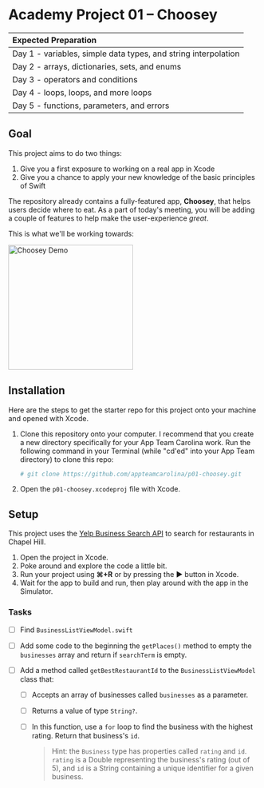 # Academy Project 01 – Choosey

| Expected Preparation                                         |
| :----------------------------------------------------------- |
| Day 1 - variables, simple data types, and string interpolation |
| Day 2 - arrays, dictionaries, sets, and enums                |
| Day 3 - operators and conditions                             |
| Day 4 - loops, loops, and more loops                         |
| Day 5 - functions, parameters, and errors                    |

## Goal

This project aims to do two things:

1. Give you a first exposure to working on a real app in Xcode
2. Give you a chance to apply your new knowledge of the basic principles of Swift

The repository already contains a fully-featured app, **Choosey**, that helps users decide where to eat. As a part of today's meeting, you will be adding a couple of features to help make the user-experience *great*.

This is what we'll be working towards:

<img src="Screenshots/choosey-demo.gif" alt="Choosey Demo" width="250"/>

## Installation

Here are the steps to get the starter repo for this project onto your machine and opened with Xcode.

1. Clone this repository onto your computer. I recommend that you create a new directory specifically for your App Team Carolina work. Run the following command in your Terminal (while "cd'ed" into your App Team directory) to clone this repo:

   ```bash
   # git clone https://github.com/appteamcarolina/p01-choosey.git
   ```

2. Open the `p01-choosey.xcodeproj` file with Xcode.

## Setup

This project uses the [Yelp Business Search API](https://www.yelp.com/developers/documentation/v3/business_search) to search for restaurants in Chapel Hill.
1. Open the project in Xcode.
2. Poke around and explore the code a little bit.
3. Run your project using **⌘+R** or by pressing the **►** button in Xcode.
4. Wait for the app to build and run, then play around with the app in the Simulator.

### Tasks

- [ ] Find `BusinessListViewModel.swift`

- [ ] Add some code to the beginning the `getPlaces()` method to empty the `businesses` array and return if `searchTerm` is empty.

- [ ] Add a method called `getBestRestaurantId` to the `BusinessListViewModel` class that:

  - [ ] Accepts an array of businesses called `businesses` as a parameter.

  - [ ] Returns a value of type `String?`.

  - [ ] In this function, use a `for` loop to find the business with the highest rating. Return that business's `id`.

    > Hint: the `Business` type has properties called `rating` and `id`. `rating` is a Double representing the business's rating (out of 5), and `id` is a String containing a unique identifier for a given business.
